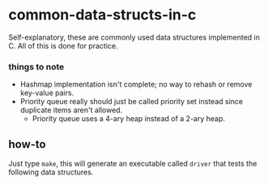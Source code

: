 # common-data-structs-in-c
Self-explanatory, these are commonly used data structures implemented in C. All of this is done for practice.

### things to note
* Hashmap implementation isn't complete; no way to rehash or remove key-value pairs.
* Priority queue really should just be called priority set instead since duplicate items aren't allowed.
  * Priority queue uses a 4-ary heap instead of a 2-ary heap.

## how-to
Just type `make`, this will generate an executable called `driver` that tests the following data structures.
